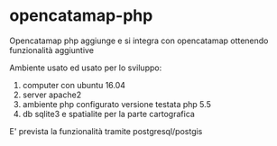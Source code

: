 # opencatamap-php
Opencatamap php aggiunge e si integra con opencatamap ottenendo funzionalità aggiuntive

Ambiente usato ed usato per lo sviluppo:
1) computer con ubuntu 16.04
1) server apache2 
2) ambiente php configurato versione testata php 5.5 
3) db sqlite3 e spatialite per la parte cartografica

E' prevista la funzionalità tramite postgresql/postgis 

